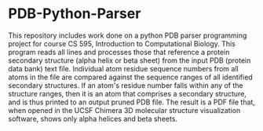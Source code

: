 # PDB-Python-Parser
This repository includes work done on a python PDB parser programming project for course CS 595, Introduction to Computational Biology. 
This program reads all lines and processes those that reference a protein secondary structure (alpha helix or beta sheet) from the input PDB (protein data bank) text file. 
Individual atom residue sequence numbers from all atoms in the file are compared against the sequence ranges of all identified secondary structures. 
If an atom's residue number falls within any of the structure ranges, then it is an atom that comprises a secondary structure, and is thus printed to an output pruned PDB file.
The result is a PDF file that, when opened in the UCSF Chimera 3D molecular structure visualization software, shows only alpha helices and beta sheets.
